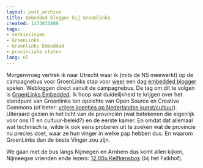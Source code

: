 ```yaml
---
layout: post_archive
title: Embedded blogger bij Groenlinks
created: 1173035889
tags:
- verkiezingen
- GroenLinks
- Groenlinks Embedded
- provinciale staten
lang: nl
---
```

Morgenvroeg vertrek ik naar Utrecht waar ik (mits de NS meewerkt) op de campagnebus voor GroenLinks stap voor [weer](http://bler.webschuur.com/het_begin_naar_hilversum_om_de_bus_te_halen) een dag [embedded blogger](http://www.linkselente.nl/) spelen. Webloggen direct vanuit de campagnebus. De tag om dit te volgen is [GroenLinks Embedded](http://bler.webschuur.com/categorieen/site_classification/groenlinks_embedded). Ik hoop wat duidelijkheid te krijgen over het standpunt van Groenlinks ten opzichte van Open Source en Creative Commons (of beter: [vrijere licenties op Nederlandse kunst/cultuur](http://www.denieuwereporter.nl/?p=748)). Uiteraard gezien in het licht van de provinciën (wat betekenen die eigenlijk voor ons IT en cultuur-beleid?) en de eerste kamer. En omdat dat allemaal wat technisch is, wilde ik ook eens proberen uit te zoeken wat de provincie nu precies doet, waar ze hun vinger in welke pap hebben dus. En waarom GroenLinks dan de beste Vinger zou zijn.

We gaan met de bus langs Nijmegen en Arnhem dus komt allen kijken, Nijmeegse vrienden ende lezers: [12.00u Kelfkensbos](http://www.linkselente.nl/waar-is-femke) (bij het Falkhof).
